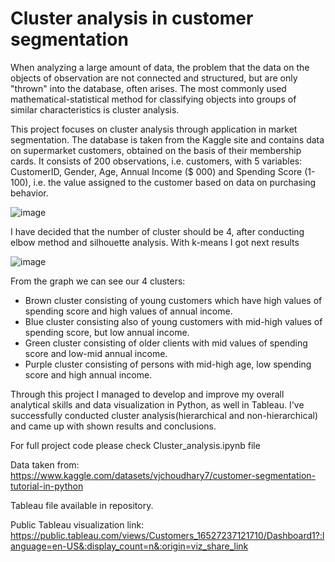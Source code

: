 # Cluster analysis in customer segmentation

When analyzing a large amount of data, the problem that the data on the objects of observation are not connected and structured, but are only "thrown" into the database, often arises. The most commonly used mathematical-statistical method for classifying objects into groups of similar characteristics is cluster analysis.

This project focuses on cluster analysis through application in market segmentation. The database is taken from the Kaggle  site and contains data on supermarket customers, obtained on the basis of their membership cards. It consists of 200 observations, i.e. customers, with 5 variables: CustomerID, Gender, Age, Annual Income ($ 000) and Spending Score (1-100), i.e. the value assigned to the customer based on data on purchasing behavior.

![image](https://user-images.githubusercontent.com/99446425/169404186-8269f9b8-498b-4a0b-89af-be23c277bb47.png)

I have decided that the number of cluster should be 4, after conducting elbow method and silhouette analysis. With k-means I got next results

![image](https://user-images.githubusercontent.com/99446425/169404426-2fb1479b-76d2-47d2-80cc-90a90457faba.png)

From the graph we can see our 4 clusters:

- Brown cluster consisting of young customers which have high values of spending score and high values of annual income.
- Blue cluster consisting also of young customers with mid-high values of spending score, but low annual income.
- Green cluster consisting of older clients with mid values of spending score and low-mid annual income.
- Purple cluster consisting of persons with mid-high age, low spending score and high annual income.



Through this project I managed to develop and improve my overall analytical skills and data visualization in Python, as well in Tableau. I've successfully conducted cluster analysis(hierarchical and non-hierarchical) and came up with shown results and conclusions. 

For full project code please check Cluster_analysis.ipynb file


Data taken from:
https://www.kaggle.com/datasets/vjchoudhary7/customer-segmentation-tutorial-in-python

Tableau file available in repository.

Public Tableau visualization link:
https://public.tableau.com/views/Customers_16527237121710/Dashboard1?:language=en-US&:display_count=n&:origin=viz_share_link
